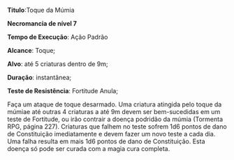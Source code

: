 **Titulo**:Toque da Múmia

**Necromancia de nível 7**

**Tempo de Execução**: Ação Padrão

**Alcance**: Toque;

**Alvo**: até 5 criaturas dentro de 9m;

**Duração**: instantânea;

**Teste de Resistência**: Fortitude Anula;

Faça um ataque de toque desarmado. Uma criatura atingida pelo toque da 
múmiae até outras 4 criaturas a até 9m 
devem ser bem-sucedidas em um teste 
de Fortitude, ou irão contrair a doença 
podridão da múmia (Tormenta RPG, página 227). Criaturas que falhem no teste 
sofrem 1d6 pontos de dano de Constituição imediatamente e devem fazer um 
novo teste a cada dia. Uma falha resulta 
em mais 1d6 pontos de dano de Constituição. Esta doença só pode ser curada 
com a magia cura completa.